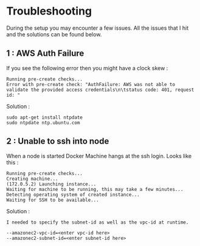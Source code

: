 # Troubleshooting

During the setup you may encounter a few issues.  All the issues that I hit and the solutions can be found below.

## 1 : AWS Auth Failure

If you see the following error then you might have a clock skew :
```
Running pre-create checks...
Error with pre-create check: "AuthFailure: AWS was not able to validate the provided access credentials\n\tstatus code: 401, request id: "
```

Solution :
```
sudo apt-get install ntpdate
sudo ntpdate ntp.ubuntu.com
```

## 2 : Unable to ssh into node

When a node is started Docker Machine hangs at the ssh login.  Looks like this :
```
Running pre-create checks...
Creating machine...
(172.0.5.2) Launching instance...
Waiting for machine to be running, this may take a few minutes...
Detecting operating system of created instance...
Waiting for SSH to be available...
```

Solution :
```
I needed to specify the subnet-id as well as the vpc-id at runtime.

--amazonec2-vpc-id=<enter vpc-id here>
--amazonec2-subnet-id=<enter subnet-id here>
```
